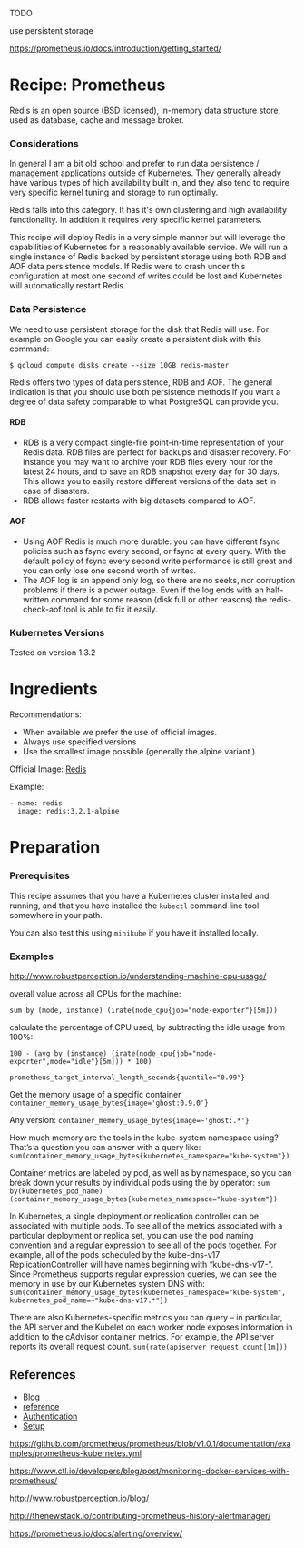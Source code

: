 TODO

use persistent storage


https://prometheus.io/docs/introduction/getting_started/



# Recipe: Prometheus

Redis is an open source (BSD licensed), in-memory data structure store, used as database, cache and message broker.

### Considerations

In general I am a bit old school and prefer to run data persistence / management applications outside of Kubernetes.  They generally already have various types of high availability built in, and they also tend to require very specific kernel tuning and storage to run optimally.   

Redis falls into this category.  It has it's own clustering and high availability functionality. In addition it requires very specific kernel parameters.  

This recipe will deploy Redis in a very simple manner but will leverage the capabilities of Kubernetes for a reasonably available service.  We will run a single instance of Redis backed by persistent storage using both RDB and AOF data persistence models.  If Redis were to crash under this configuration at most one second of writes could be lost and Kubernetes will automatically restart Redis.

### Data Persistence

We need to use persistent storage for the disk that Redis will use. For example on Google you can easily create a persistent disk with this command:

```
$ gcloud compute disks create --size 10GB redis-master
```

Redis offers two types of data persistence, RDB and AOF. The general indication is that you should use both persistence methods if you want a degree of data safety comparable to what PostgreSQL can provide you.

#### RDB

* RDB is a very compact single-file point-in-time representation of your Redis data. RDB files are perfect for backups and disaster recovery. For instance you may want to archive your RDB files every hour for the latest 24 hours, and to save an RDB snapshot every day for 30 days. This allows you to easily restore different versions of the data set in case of disasters.
* RDB allows faster restarts with big datasets compared to AOF.

#### AOF

* Using AOF Redis is much more durable: you can have different fsync policies such as fsync every second, or fsync at every query. With the default policy of fsync every second write performance is still great and you can only lose one second worth of writes.
* The AOF log is an append only log, so there are no seeks, nor corruption problems if there is a power outage. Even if the log ends with an half-written command for some reason (disk full or other reasons) the redis-check-aof tool is able to fix it easily.

### Kubernetes Versions

Tested on version 1.3.2

# Ingredients

Recommendations:
* When available we prefer the use of official images.
* Always use specified versions
* Use the smallest image possible (generally the alpine variant.)

Official Image: [Redis](https://hub.docker.com/_/redis/)

Example:

```
- name: redis
  image: redis:3.2.1-alpine
```

# Preparation

### Prerequisites

This recipe assumes that you have a Kubernetes cluster installed and running, and that you have installed the `kubectl` command line tool somewhere in your path.

You can also test this using `minikube` if you have it installed locally.




### Examples
http://www.robustperception.io/understanding-machine-cpu-usage/

overall value across all CPUs for the machine:

`sum by (mode, instance) (irate(node_cpu{job="node-exporter"}[5m]))`

calculate the percentage of CPU used, by subtracting the idle usage from 100%:

`100 - (avg by (instance) (irate(node_cpu{job="node-exporter",mode="idle"}[5m])) * 100)`


`prometheus_target_interval_length_seconds{quantile="0.99"}`

Get the memory usage of a specific container
`container_memory_usage_bytes{image='ghost:0.9.0'}`

Any version:
`container_memory_usage_bytes{image=~'ghost:.*'}`

How much memory are the tools in the kube-system namespace using? That’s a question you can answer with a query like:
`sum(container_memory_usage_bytes{kubernetes_namespace="kube-system"})`

Container metrics are labeled by pod, as well as by namespace, so you can break down your results by individual pods using the by operator:
`sum by(kubernetes_pod_name) (container_memory_usage_bytes{kubernetes_namespace="kube-system"})`

In Kubernetes, a single deployment or replication controller can be associated with multiple pods. To see all of the metrics associated with a particular deployment or replica set, you can use the pod naming convention and a regular expression to see all of the pods together. For example, all of the pods scheduled by the kube-dns-v17 ReplicationController will have names beginning with “kube-dns-v17-”. Since Prometheus supports regular expression queries, we can see the memory in use by our Kubernetes system DNS with:
`sum(container_memory_usage_bytes{kubernetes_namespace="kube-system", kubernetes_pod_name=~"kube-dns-v17.*"})`

There are also Kubernetes-specific metrics you can query – in particular, the API server and the Kubelet on each worker node exposes information in addition to the cAdvisor container metrics. For example, the API server reports its overall request count.
`sum(rate(apiserver_request_count[1m]))`

## References

* [Blog](https://coreos.com/blog/monitoring-kubernetes-with-prometheus.html)
* [reference](http://puck.in/2016/05/getting-started-with-docker-compose-prometheus-alertmanager-blackbox-exporter-grafana/)
* [Authentication](http://www.robustperception.io/adding-basic-auth-to-prometheus-with-nginx/)
* [Setup](https://www.ctl.io/developers/blog/post/monitoring-docker-services-with-prometheus/)

https://github.com/prometheus/prometheus/blob/v1.0.1/documentation/examples/prometheus-kubernetes.yml

https://www.ctl.io/developers/blog/post/monitoring-docker-services-with-prometheus/

http://www.robustperception.io/blog/

http://thenewstack.io/contributing-prometheus-history-alertmanager/

https://prometheus.io/docs/alerting/overview/
